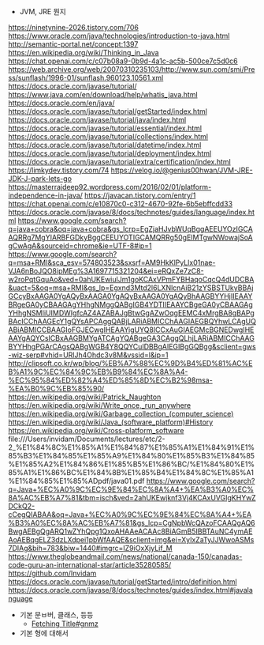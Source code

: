 - JVM, JRE 뭔지 

https://ninetynine-2026.tistory.com/706
https://www.oracle.com/java/technologies/introduction-to-java.html
http://semantic-portal.net/concept:1397
https://en.wikipedia.org/wiki/Thinking_in_Java
https://chat.openai.com/c/c07b08a9-0b9d-4a1c-ac5b-500ce7c5d0c6
https://web.archive.org/web/20070310235103/http://www.sun.com/smi/Press/sunflash/1996-01/sunflash.960123.10561.xml
https://docs.oracle.com/javase/tutorial/
https://www.java.com/en/download/help/whatis_java.html
https://docs.oracle.com/en/java/
https://docs.oracle.com/javase/tutorial/getStarted/index.html
https://docs.oracle.com/javase/tutorial/java/index.html
https://docs.oracle.com/javase/tutorial/essential/index.html
https://docs.oracle.com/javase/tutorial/collections/index.html
https://docs.oracle.com/javase/tutorial/datetime/index.html
https://docs.oracle.com/javase/tutorial/deployment/index.html
https://docs.oracle.com/javase/tutorial/extra/certification/index.html
https://limkydev.tistory.com/74
https://velog.io/@genius00hwan/JVM-JRE-JDK-J-park-lets-go
https://masterrajdeep92.wordpress.com/2016/02/01/platform-independence-in-java/
https://javacan.tistory.com/entry/1
https://chat.openai.com/c/e10870c0-c312-4670-92fe-6b5ebffcdd33
https://docs.oracle.com/javase/8/docs/technotes/guides/language/index.html
https://www.google.com/search?q=java+cobra&oq=java+cobra&gs_lcrp=EgZjaHJvbWUqBggAEEUYOzIGCAAQRRg7MgYIARBFGDkyBggCEEUYOTIGCAMQRRg50gEIMTgwNWowajSoAgCwAgA&sourceid=chrome&ie=UTF-8#ip=1
https://www.google.com/search?q=msa+RMI&sca_esv=574803523&sxsrf=AM9HkKlPyLlx01nae-VJA6nBoJQO8ipMEg%3A1697715321204&ei=eRQxZe7zC8-w2roPqtGquAo&ved=0ahUKEwiulJm1goKCAxVPmFYBHaqoCqcQ4dUDCBA&uact=5&oq=msa+RMI&gs_lp=Egxnd3Mtd2l6LXNlcnAiB21zYSBSTUkyBBAjGCcyBxAAGA0YgAQyBxAAGA0YgAQyBxAAGA0YgAQyBhAAGBYYHjIIEAAYBRgeGA0yCBAAGAgYHhgNMggQABgIGB4YDTIIEAAYCBgeGA0yCBAAGAgYHhgNSMIiUIMDWIgfcAZ4AZABAJgBtwGgAZwOqgEEMC4xMrgBA8gBAPgBAcICChAAGEcY1gQYsAPCAggQABjLARiABMICChAAGIAEGBQYhwLCAgUQABiABMICCBAAGIoFGJECwgIHEAAYigUYQ8ICCxAuGIAEGMcBGNEDwgIHEAAYgAQYCsICBxAAGBMYgATCAgYQABgeGA3CAggQLhjLARiABMICChAAGBYYHhgPGArCAgsQABgWGB4Y8QQYCuIDBBgAIEGIBgGQBgg&sclient=gws-wiz-serp#vhid=URlJh4Ohdc3v8M&vssid=l&ip=1
http://clipsoft.co.kr/wp/blog/%EB%A7%88%EC%9D%B4%ED%81%AC%EB%A1%9C%EC%84%9C%EB%B9%84%EC%8A%A4-%EC%95%84%ED%82%A4%ED%85%8D%EC%B2%98msa-%EA%B0%9C%EB%85%90/
https://en.wikipedia.org/wiki/Patrick_Naughton
https://en.wikipedia.org/wiki/Write_once,_run_anywhere
https://en.wikipedia.org/wiki/Garbage_collection_(computer_science)
https://en.wikipedia.org/wiki/Java_(software_platform)#History
https://en.wikipedia.org/wiki/Cross-platform_software
file:///Users/invidam/Documents/lectures/etc/2-2_%E1%84%8C%E1%85%A1%E1%84%87%E1%85%A1%E1%84%91%E1%85%B3%E1%84%85%E1%85%A9%E1%84%80%E1%85%B3%E1%84%85%E1%85%A2%E1%84%86%E1%85%B5%E1%86%BC/%E1%84%80%E1%85%A1%E1%86%BC%E1%84%8B%E1%85%B4%E1%84%8C%E1%85%A1%E1%84%85%E1%85%ADpdf/java01.pdf
https://www.google.com/search?q=Java+%EC%A0%9C%EC%9E%84%EC%8A%A4+%EA%B3%A0%EC%8A%AC%EB%A7%81&tbm=isch&ved=2ahUKEwjknf3Vj4KCAxUVGIgKHYwZDCkQ2-cCegQIABAA&oq=Java+%EC%A0%9C%EC%9E%84%EC%8A%A4+%EA%B3%A0%EC%8A%AC%EB%A7%81&gs_lcp=CgNpbWcQAzoFCAAQgAQ6BwgAEBgQgARQ1wZYhQpg1QxoAHAAeACAAc8BiAGmB5IBBTAuNC4ymAEAoAEBqgELZ3dzLXdpei1pbWfAAQE&sclient=img&ei=XyIxZaTyJJWwoASMs7DIAg&bih=783&biw=1440#imgrc=IZ9iOxXjyLif_M
https://www.theglobeandmail.com/news/national/canada-150/canadas-code-guru-an-international-star/article35280585/
https://github.com/Invidam
https://docs.oracle.com/javase/tutorial/getStarted/intro/definition.html
https://docs.oracle.com/javase/8/docs/technotes/guides/index.html#javalanguage


- 기본 문ㅂ버, 클래스, 등등
	- [Fetching Title#gnmz](https://velog.io/@dev-mage/java-official-documents-list)
- 기본 형에 대해서